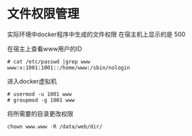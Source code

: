 # 文件权限管理


实际环境中docker程序中生成的文件权限 在宿主机上显示的是 500


在宿主上查看www用户的ID
```
# cat /etc/passwd |grep www
www:x:1001:1001::/home/www:/sbin/nologin
```


进入docker虚拟机
```
# usermod -u 1001 www
# groupmod -g 1001 www
```


将所需要的目录更改权限
```
chown www.www -R /data/web/dir/   
```

